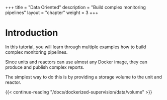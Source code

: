 +++
title = "Data Oriented"
description = "Build complex monitoring pipelines"
layout = "chapter"
weight = 3
+++

# Introduction

In this tutorial, you will learn through multiple examples how to build complex
monitoring pipelines.

Since units and reactors can use almost any Docker image, they can produce and
publish complex reports.

The simplest way to do this is by providing a storage volume to the unit and reactor.

{{< continue-reading "/docs/dockerized-supervision/data/volume" >}}
